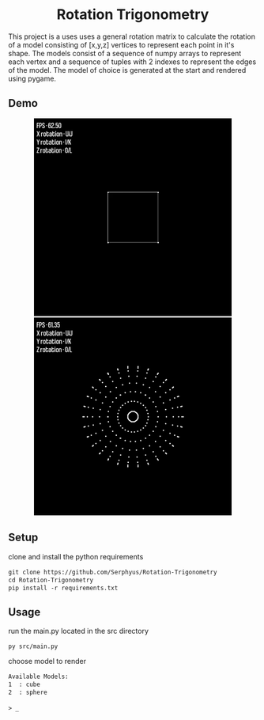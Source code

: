 <h1 align="center">
  Rotation Trigonometry
</h1>

This project is a uses uses a general rotation matrix to calculate the rotation
of a model consisting of [x,y,z] vertices to represent each point in it's shape.
The models consist of a sequence of numpy arrays to represent each vertex and
a sequence of tuples with 2 indexes to represent the edges of the model. The
model of choice is generated at the start and rendered using pygame.

## Demo
<p align="center">
    <img src="/media/demo_cube.gif" height="400">
    <img src="/media/demo_sphere.gif" height="400">
</p>


## Setup

clone and install the python requirements
```
git clone https://github.com/Serphyus/Rotation-Trigonometry
cd Rotation-Trigonometry
pip install -r requirements.txt
```

## Usage

run the main.py located in the src directory
```
py src/main.py
```

choose model to render
```
Available Models:
1  : cube
2  : sphere

> _
```
